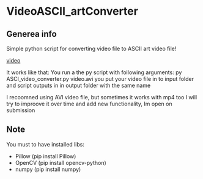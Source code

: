 # VideoASCII_artConverter

## Generea info
Simple python script for converting video file to ASCII art video file!

[video](https://user-images.githubusercontent.com/69404231/112722866-159e2f80-8f0c-11eb-990f-9e0e252daee0.mp4)

It works like that: 
You run a the py script with following arguments:
  py ASCI_video_converter.py video.avi
you put your video file in to input folder and script outputs in in output folder with the same name
  
 I recoomned using AVI video file, but sometimes it works with mp4 too
 I will try to improove it over time and add new functionality, Im open on submission
  
## Note
You must to have installed libs: 
* Pillow (pip install Pillow)
* OpenCV (pip install opencv-python)
* numpy  (pip install numpy)

